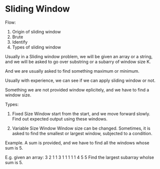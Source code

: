 # Sliding Window

Flow: 
1. Origin of sliding window
2. Brute
3. Identify
4. Types of sliding window

Usually in a Sliding window problem, we will be given an array or a string, 
and we will be asked to go over substring or a subarry of window size K.

And we are usually asked to find something maximum or minimum.

Usually with experience, we can see if we can apply sliding window or not.

Something we are not provided window eplicitely, and we have to find a window size.


Types:
1. Fixed Size Window
start from the start, and we move forward slowly.
Find out expected output using these windows.

2. Variable Size Window
Window size can be changed. 
Sometimes, it is asked to find the smallest or largest window, subjected to a condition.

Example. A sum is provided, and we have to find all the windows whose sum is 5.

E.g. given an array: 3 2 1 1 3 1 1 1 1 1 4 5 5
Find the largest subarray wholse sum is 5.


